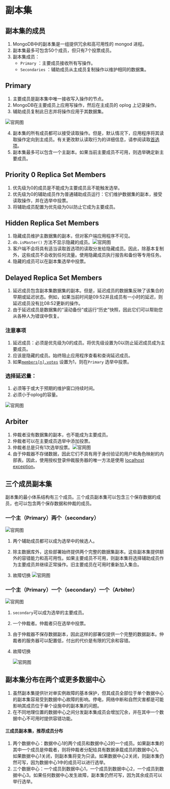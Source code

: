 # 副本集

## 副本集的成员

1. MongoDB中的副本集是一组提供冗余和高可用性的 mongod 进程。
2. 副本集最多可包含50个成员，但只有7个投票成员。
3. 副本集成员：
   * `Primary`  ：主要成员接收所有写操作。
   * `Secondaries` ：辅助成员从主成员复制操作以维护相同的数据集。

## Primary

1. 主要成员是副本集中唯一接收写入操作的节点。
2. MongoDB在主要成员上应用写操作，然后在主成员的 oplog 上记录操作。
3. 辅助成员复制此日志并将操作应用于其数据集。

![官网图](./image/replica-set-read-write-operations-primary.svg)



4. 副本集的所有成员都可以接受读取操作。但是，默认情况下，应用程序将其读取操作定向到主成员。有关更改默认读取行为的详细信息，请参阅读取[首选项](https://docs.mongodb.com/manual/core/read-preference/)。
5. 副本集最多可以包含一个主副本。如果当前主要成员不可用，则选举确定新主要成员。

## Priority 0 Replica Set Members

1. 优先级为0的成员是不能成为主要成员且不能触发选举。
2. 优先级为0的辅助成员作为普通辅助成员运行：它们维护数据集的副本，接受读取操作，并在选举中投票。
3. 将辅助成员配置为优先级为0以防止它成为主要成员。

## Hidden Replica Set Members

1. 隐藏成员维护主数据集的副本，但对客户端应用程序不可见。
2. `db.isMaster()` 方法不显示隐藏的成员。![官网图](./image/replica-set-hidden-member.svg)
3. 客户端不会将具有适当读取首选项的读取分发给隐藏成员。因此，除基本复制外，这些成员不会收到任何流量。使用隐藏成员执行报告和备份等专用任务。
4. 隐藏的成员可以在副本集选举中投票。

## Delayed Replica Set Members

1. 延迟成员包含副本集数据集的副本。但是，延迟成员的数据集反映了该集合的早期或延迟状态。例如，如果当前时间是09:52并且成员有一小时的延迟，则延迟成员没有比08:52更新的操作。
2. 由于延迟成员是数据集的“滚动备份”或运行“历史”快照，因此它们可以帮助您从各种人为错误中恢复。

### 注意事项

1. 延迟成员：必须是优先级为0的成员。将优先级设置为0以防止延迟成员成为主要成员。
2. 应该是隐藏的成员。始终阻止应用程序查看和查询延迟成员。
3. 如果[`members[n].votes`](https://docs.mongodb.com/manual/reference/replica-configuration/#rsconf.members[n].votes) 设置为1，则在`Primary` 选举中投票。

### 选择延迟量：

1. 必须等于或大于预期的维护窗口持续时间。
2. 必须小于oplog的容量。

![官网图](./image/replica-set-delayed-member.svg)

## Arbiter

1. 仲裁者没有数据集的副本，也不能成为主要成员。
2. 仲裁者可以在主要成员选举中添加投票。
3. 仲裁者总是只有1次选举投票。![官网图](./image/replica-set-four-members-add-arbiter.svg)
4. 由于仲裁器不存储数据，因此它们不具有用于身份验证的用户和角色映射的内部表。因此，使用授权登录仲裁服务器的唯一方法是使用 [localhost exception](https://docs.mongodb.com/manual/core/security-users/#localhost-exception)。

## 三个成员副本集

副本集的最小体系结构有三个成员。三个成员副本集可以包含三个保存数据的成员，也可以包含两个保存数据和仲裁的成员。

### 一个主（Primary）两个（secondary）

![官网图](./image/replica-set-primary-with-two-secondaries.svg)

1. 两个辅助成员都可以成为选举中的候选人。

2. 除主数据库外，这些部署始终提供两个完整的数据集副本。这些副本集提供额外的容错能力和高可用性。如果主要成员不可用，则副本集将选择辅助成员作为主要成员并继续正常操作。旧主要成员在可用时重新加入集合。

3. 故障切换
   ![官网图](./image/replica-set-trigger-election.svg)

### 一个主（Primary）一个（secondary）一个（Arbiter）

![官网图](./image/replica-set-primary-with-secondary-and-arbiter.svg)

1. `secondary`可以成为选举的主要成员。

2. 一个仲裁者。仲裁者只在选举中投票。

3. 由于仲裁器不保存数据副本，因此这样的部署仅提供一个完整的数据副本。仲裁者的服务器可以配置低，付出的代价是有限的冗余和容错。

4. 故障切换

   ![官网图](./image/replica-set-w-arbiter-trigger-election.svg)

## 副本集分布在两个或更多数据中心

1. 虽然副本集提供针对单实例故障的基本保护，但其成员全部位于单个数据中心的副本集容易受到数据中心故障的影响。停电，网络中断和自然灾害都是可能影响其成员位于单个设施中的副本集的问题。
2. 在不同地理位置的数据中心之间分发副本集成员会增加冗余，并在其中一个数据中心不可用时提供容错功能。

#### 三成员副本集，推荐成员分布

1. 两个数据中心：数据中心1的两个成员和数据中心2的一个成员。如果副本集的其中一个成员是仲裁者，则将仲裁者分配给具有数据承载成员的数据中心1。如果数据中心1关闭，则副本集将变为只读。如果数据中心2关闭，则副本集仍然可写，因为数据中心1中的成员可以进行选举。
2. 三个数据中心：一个成员到数据中心1，一个成员到数据中心2，一个成员到数据中心3。如果任何数据中心发生故障，副本集仍然可写，因为其余成员可以举行选举。

